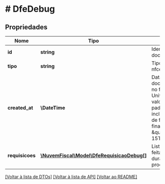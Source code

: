# # DfeDebug

## Propriedades

Nome | Tipo | Descrição | Comentários
------------ | ------------- | ------------- | -------------
**id** | **string** | Identificador do documento fiscal. | [optional]
**tipo** | **string** | Tipo do documento: nfe, nfce, mdfe, nfse, etc. | [optional]
**created_at** | **\DateTime** | Data e hora da criação do documento, representada no formato UTC (Tempo Universal Coordenado).  O valor é retornado no padrão ISO 8601, incluindo o deslocamento de fuso horário &#39;Z&#39; no final.    Exemplo: \&quot;2025-04-15T14:16:47.775Z\&quot; | [optional]
**requisicoes** | [**\NuvemFiscal\Model\DfeRequisicaoDebug[]**](DfeRequisicaoDebug.md) | Lista de requisições feitas ao autorizador durante o processamento. | [optional]

[[Voltar à lista de DTOs]](../../README.md#models) [[Voltar à lista de API]](../../README.md#endpoints) [[Voltar ao README]](../../README.md)

